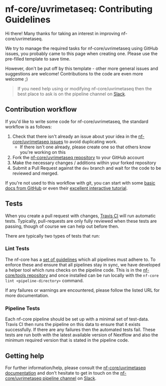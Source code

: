 # nf-core/uvrimetaseq: Contributing Guidelines

Hi there! Many thanks for taking an interest in improving nf-core/uvrimetaseq.

We try to manage the required tasks for nf-core/uvrimetaseq using GitHub issues, you probably came to this page when creating one. Please use the pre-filled template to save time.

However, don't be put off by this template - other more general issues and suggestions are welcome! Contributions to the code are even more welcome ;)

> If you need help using or modifying nf-core/uvrimetaseq then the best place to ask is on the pipeline channel on [Slack](https://nf-co.re/join/slack/).



## Contribution workflow
If you'd like to write some code for nf-core/uvrimetaseq, the standard workflow
is as follows:

1. Check that there isn't already an issue about your idea in the
   [nf-core/uvrimetaseq issues](https://github.com/nf-core/uvrimetaseq/issues) to avoid
   duplicating work.
    * If there isn't one already, please create one so that others know you're working on this
2. Fork the [nf-core/uvrimetaseq repository](https://github.com/nf-core/uvrimetaseq) to your GitHub account
3. Make the necessary changes / additions within your forked repository
4. Submit a Pull Request against the `dev` branch and wait for the code to be reviewed and merged.

If you're not used to this workflow with git, you can start with some [basic docs from GitHub](https://help.github.com/articles/fork-a-repo/) or even their [excellent interactive tutorial](https://try.github.io/).


## Tests
When you create a pull request with changes, [Travis CI](https://travis-ci.org/) will run automatic tests.
Typically, pull-requests are only fully reviewed when these tests are passing, though of course we can help out before then.

There are typically two types of tests that run:

### Lint Tests
The nf-core has a [set of guidelines](https://nf-co.re/developers/guidelines) which all pipelines must adhere to.
To enforce these and ensure that all pipelines stay in sync, we have developed a helper tool which runs checks on the pipeline code. This is in the [nf-core/tools repository](https://github.com/nf-core/tools) and once installed can be run locally with the `nf-core lint <pipeline-directory>` command.

If any failures or warnings are encountered, please follow the listed URL for more documentation.

### Pipeline Tests
Each nf-core pipeline should be set up with a minimal set of test-data.
Travis CI then runs the pipeline on this data to ensure that it exists successfully.
If there are any failures then the automated tests fail.
These tests are run both with the latest available version of Nextflow and also the minimum required version that is stated in the pipeline code.

## Getting help
For further information/help, please consult the [nf-core/uvrimetaseq documentation](https://github.com/nf-core/uvrimetaseq#documentation) and don't hesitate to get in touch on the [nf-core/uvrimetaseq pipeline channel](https://nfcore.slack.com/channels/nf-core/uvrimetaseq) on [Slack](https://nf-co.re/join/slack/).
